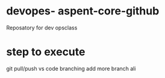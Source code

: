 # devopes- aspent-core-github
Reposatory for dev opsclass
# step to execute
git  pull/push
vs code branching
add more  branch 
ali